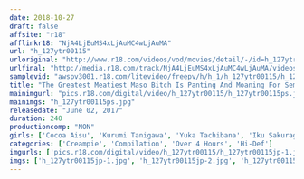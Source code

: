 ```yaml
---
date: 2018-10-27
draft: false
affsite: "r18"
afflinkr18: "NjA4LjEuMS4xLjAuMC4wLjAuMA"
url: "h_127ytr00115"
urloriginal: "http://www.r18.com/videos/vod/movies/detail/-/id=h_127ytr00115"
urlfinal: "http://media.r18.com/track/NjA4LjEuMS4xLjAuMC4wLjAuMA/videos/vod/movies/detail/-/id=h_127ytr00115"
samplevid: "awspv3001.r18.com/litevideo/freepv/h/h_1/h_127ytr00115/h_127ytr00115_dmb_w.mp4"
title: "The Greatest Meatiest Maso Bitch Is Panting And Moaning For Semen Filled Creampie Sex 4 Hours"
mainimgurl: "pics.r18.com/digital/video/h_127ytr00115/h_127ytr00115ps.jpg"
mainimgs: "h_127ytr00115ps.jpg"
releasedate: "June 02, 2017"
duration: 240
productioncomp: "NON"
girls: ['Cocoa Aisu', 'Kurumi Tanigawa', 'Yuka Tachibana', 'Iku Sakuragi', 'Moa Hoshizora', 'Megumi Sunao', 'Mako Ayanami', 'Miyu Saito', 'Sakura Kirishima']
categories: ['Creampie', 'Compilation', 'Over 4 Hours', 'Hi-Def']
imgurls: ['pics.r18.com/digital/video/h_127ytr00115/h_127ytr00115jp-1.jpg', 'pics.r18.com/digital/video/h_127ytr00115/h_127ytr00115jp-2.jpg', 'pics.r18.com/digital/video/h_127ytr00115/h_127ytr00115jp-3.jpg', 'pics.r18.com/digital/video/h_127ytr00115/h_127ytr00115jp-4.jpg', 'pics.r18.com/digital/video/h_127ytr00115/h_127ytr00115jp-5.jpg', 'pics.r18.com/digital/video/h_127ytr00115/h_127ytr00115jp-6.jpg', 'pics.r18.com/digital/video/h_127ytr00115/h_127ytr00115jp-7.jpg', 'pics.r18.com/digital/video/h_127ytr00115/h_127ytr00115jp-8.jpg', 'pics.r18.com/digital/video/h_127ytr00115/h_127ytr00115jp-9.jpg', 'pics.r18.com/digital/video/h_127ytr00115/h_127ytr00115jp-10.jpg', 'pics.r18.com/digital/video/h_127ytr00115/h_127ytr00115jp-11.jpg', 'pics.r18.com/digital/video/h_127ytr00115/h_127ytr00115jp-12.jpg', 'pics.r18.com/digital/video/h_127ytr00115/h_127ytr00115jp-13.jpg', 'pics.r18.com/digital/video/h_127ytr00115/h_127ytr00115jp-14.jpg', 'pics.r18.com/digital/video/h_127ytr00115/h_127ytr00115jp-15.jpg', 'pics.r18.com/digital/video/h_127ytr00115/h_127ytr00115jp-16.jpg', 'pics.r18.com/digital/video/h_127ytr00115/h_127ytr00115jp-17.jpg', 'pics.r18.com/digital/video/h_127ytr00115/h_127ytr00115jp-18.jpg', 'pics.r18.com/digital/video/h_127ytr00115/h_127ytr00115jp-19.jpg', 'pics.r18.com/digital/video/h_127ytr00115/h_127ytr00115jp-20.jpg']
imgs: ['h_127ytr00115jp-1.jpg', 'h_127ytr00115jp-2.jpg', 'h_127ytr00115jp-3.jpg', 'h_127ytr00115jp-4.jpg', 'h_127ytr00115jp-5.jpg', 'h_127ytr00115jp-6.jpg', 'h_127ytr00115jp-7.jpg', 'h_127ytr00115jp-8.jpg', 'h_127ytr00115jp-9.jpg', 'h_127ytr00115jp-10.jpg', 'h_127ytr00115jp-11.jpg', 'h_127ytr00115jp-12.jpg', 'h_127ytr00115jp-13.jpg', 'h_127ytr00115jp-14.jpg', 'h_127ytr00115jp-15.jpg', 'h_127ytr00115jp-16.jpg', 'h_127ytr00115jp-17.jpg', 'h_127ytr00115jp-18.jpg', 'h_127ytr00115jp-19.jpg', 'h_127ytr00115jp-20.jpg']
---
```

